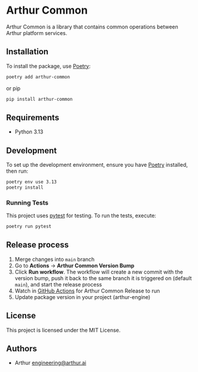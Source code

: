# Arthur Common

Arthur Common is a library that contains common operations between Arthur platform services.

## Installation

To install the package, use [Poetry](https://python-poetry.org/):

```bash
poetry add arthur-common
```

or pip

```bash
pip install arthur-common
```

## Requirements

- Python 3.13

## Development

To set up the development environment, ensure you have [Poetry](https://python-poetry.org/) installed, then run:

```bash
poetry env use 3.13
poetry install
```

### Running Tests

This project uses [pytest](https://pytest.org/) for testing. To run the tests, execute:

```bash
poetry run pytest
```

## Release process
1. Merge changes into `main` branch
2. Go to **Actions** -> **Arthur Common Version Bump**
3. Click **Run workflow**. The workflow will create a new commit with the version bump, push it back to the same branch it is triggered on (default `main`), and start the release process
4. Watch in [GitHub Actions](https://github.com/arthur-ai/arthur-common/actions) for Arthur Common Release to run
5. Update package version in your project (arthur-engine)

## License

This project is licensed under the MIT License.

## Authors

- Arthur <engineering@arthur.ai>
